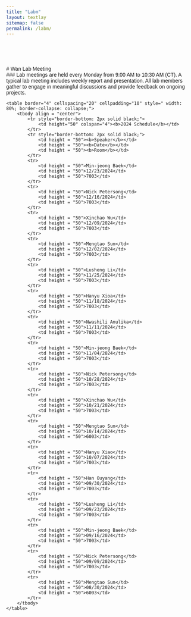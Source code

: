 ```yaml
---
title: "Labm"
layout: textlay
sitemap: false
permalink: /labm/
---
```

<br>
<br>
<br>
<br>
# Wan Lab Meeting
<br>
### Lab meetings are held every Monday from 9:00 AM to 10:30 AM (CT). A typical lab meeting includes weekly report and presentation. All lab members gather to engage in meaningful discussions and provide feedback on ongoing projects. 


<br>
<html lang="en">
<body style="font-family: Arial, sans-serif; padding: 20px;">
    
    <table border="4" cellspacing="20" cellpadding="10" style=" width: 80%; border-collapse: collapse;">
        <tbody align = "center">
            <tr style="border-bottom: 2px solid black;">
                <td height="50" colspan="4"><b>2024 Schedule</b></td>
            </tr>
            <tr style="border-bottom: 2px solid black;">
                <td height = "50"><b>Speaker</b></td>
                <td height = "50"><b>Date</b></td>
                <td height = "50"><b>Room</b></td>
            </tr>
            <tr>
                <td height = "50">Min-jeong Baek</td>
                <td height = "50">12/23/2024</td>
                <td height = "50">7003</td>
            </tr>
            <tr>
                <td height = "50">Nick Petersong</td>
                <td height = "50">12/16/2024</td>
                <td height = "50">7003</td>
            </tr> 
            <tr>
                <td height = "50">Xinchao Wu</td>
                <td height = "50">12/09/2024</td>
                <td height = "50">7003</td>
            </tr>
            <tr>
                <td height = "50">Mengtao Sun</td>
                <td height = "50">12/02/2024</td>
                <td height = "50">7003</td>
            </tr> 
            <tr>
                <td height = "50">Lusheng Li</td>
                <td height = "50">11/25/2024</td>
                <td height = "50">7003</td>
            </tr> 
            <tr>
                <td height = "50">Hanyu Xioa</td>
                <td height = "50">11/18/2024</td>
                <td height = "50">7003</td>
            </tr> 
            <tr>
                <td height = "50">Nwashili Anulika</td>
                <td height = "50">11/11/2024</td>
                <td height = "50">7003</td>
            </tr>             
            <tr>
                <td height = "50">Min-jeong Baek</td>
                <td height = "50">11/04/2024</td>
                <td height = "50">7003</td>
            </tr>             
            <tr>
                <td height = "50">Nick Petersong</td>
                <td height = "50">10/28/2024</td>
                <td height = "50">7003</td>
            </tr>            
            <tr>
                <td height = "50">Xinchao Wu</td>
                <td height = "50">10/21/2024</td>
                <td height = "50">7003</td>
            </tr>
            <tr>
                <td height = "50">Mengtao Sun</td>
                <td height = "50">10/14/2024</td>
                <td height = "50">6003</td>
            </tr>            
            <tr>
                <td height = "50">Hanyu Xiao</td>
                <td height = "50">10/07/2024</td>
                <td height = "50">7003</td>
            </tr>              
            <tr>
                <td height = "50">Han Ouyang</td>
                <td height = "50">09/30/2024</td>
                <td height = "50">7003</td>
            </tr>
            <tr>
                <td height = "50">Lusheng Li</td>
                <td height = "50">09/23/2024</td>
                <td height = "50">7003</td>
            </tr>  
            <tr>
                <td height = "50">Min-jeong Baek</td>
                <td height = "50">09/16/2024</td>
                <td height = "50">7003</td>
            </tr>
            <tr>
                <td height = "50">Nick Petersong</td>
                <td height = "50">09/09/2024</td>
                <td height = "50">7003</td>
            </tr>
            <tr>
                <td height = "50">Mengtao Sun</td>
                <td height = "50">08/30/2024</td>
                <td height = "50">6003</td>
            </tr>
        </tbody>
    </table>
</body>
</html>
<br>
<br>
<br>
